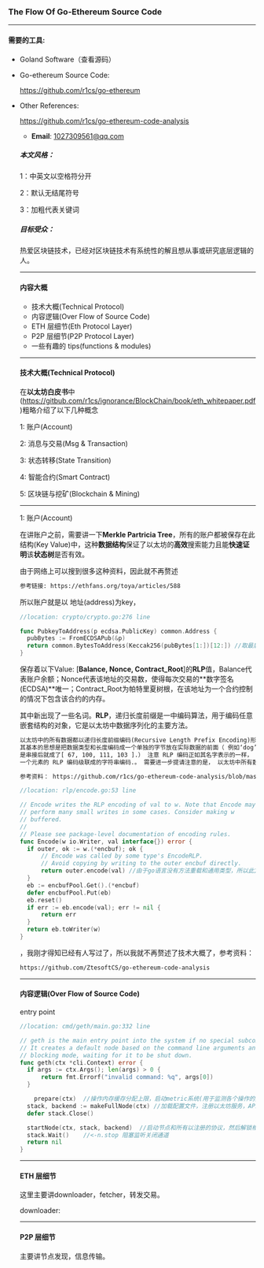 ### The Flow Of Go-Ethereum Source Code

----------



#### 需要的工具:

- Goland  Software（查看源码） 

- Go-ethereum Source Code: 

  https://github.com/r1cs/go-ethereum

- Other References:

  https://github.com/r1cs/go-ethereum-code-analysis

  

  - **Email**: 1027309561@qq.com

  ##### 本文风格： 

  1：中英文以空格符分开

  2：默认无结尾符号

  3：加粗代表关键词

  

  ##### 目标受众：

  热爱区块链技术，已经对区块链技术有系统性的解且想从事或研究底层逻辑的人。

  

  ----------------------------

  

  #### 内容大概

  - 技术大概(Technical Protocol)
  - 内容逻辑(Over Flow of Source Code)
  - ETH 层细节(Eth Protocol Layer)
  - P2P 层细节(P2P Protocol Layer)
  - 一些有趣的 tips(functions & modules)

  

  ----------------

  #### 技术大概(Technical Protocol)

  

  在**以太坊白皮书**中(https://gitbub.com/r1cs/ignorance/BlockChain/book/eth_whitepaper.pdf)粗略介绍了以下几种概念

  

  1: 账户(Account)

  2: 消息与交易(Msg & Transaction)

  3: 状态转移(State Transition)

  4: 智能合约(Smart Contract)

  5: 区块链与挖矿(Blockchain & Mining)

  

  -------------

  1: 账户(Account)

  

  在讲账户之前，需要讲一下**Merkle Partricia Tree**，所有的账户都被保存在此结构(Key Value)中，这种**数据结构**保证了以太坊的**高效**搜索能力且能**快速证明**该**状态树**是否有效。

  

  由于网络上可以搜到很多这种资料，因此就不再赘述

  ```txt
  参考链接: https://ethfans.org/toya/articles/588
  ```

  

  所以账户就是以 地址(address)为key，

  ```go
  //location: crypto/crypto.go:276 line
  
  func PubkeyToAddress(p ecdsa.PublicKey) common.Address {
  	pubBytes := FromECDSAPub(&p)
  	return common.BytesToAddress(Keccak256(pubBytes[1:])[12:]) //取最后的20byte
  }
  ```

  

  保存着以下Value: [**Balance, Nonce, Contract_Root**]的**RLP**值，Balance代表账户余额；Nonce代表该地址的交易数，使得每次交易的**数字签名(ECDSA)**唯一；Contract_Root为帕特里夏树根，在该地址为一个合约控制的情况下包含该合约的内存。

  

  其中新出现了一些名词。**RLP**，递归长度前缀是一中编码算法，用于编码任意嵌套结构的对象，它是以太坊中数据序列化的主要方法。

  ```txt
  以太坊中的所有数据都以递归长度前缀编码(Recursive Length Prefix Encoding)形式存储
  其基本的思想是把数据类型和长度编码成一个单独的字节放在实际数据的前面（ 例如‘dog’ 的字节数组编码为[ 100, 111, 103 ], 于
  是串接后就成了[ 67, 100, 111, 103 ].） 注意 RLP 编码正如其名字表示的一样， 是递归的； 当 RLP 编码一个数组时， 实际上是在对每
  一个元素的 RLP 编码级联成的字符串编码.。 需要进一步提请注意的是， 以太坊中所有数据都是整数
  
  参考资料： https://github.com/r1cs/go-ethereum-code-analysis/blob/master/rlp-analysis.md
  ```

  ```go
  //location: rlp/encode.go:53 line
  
  // Encode writes the RLP encoding of val to w. Note that Encode may
  // perform many small writes in some cases. Consider making w
  // buffered.
  //
  // Please see package-level documentation of encoding rules.
  func Encode(w io.Writer, val interface{}) error {
  	if outer, ok := w.(*encbuf); ok {
  		// Encode was called by some type's EncodeRLP.
  		// Avoid copying by writing to the outer encbuf directly.
  		return outer.encode(val) //由于go语言没有方法重载和通用类型，所以此方法通过反射拿到底层类型的encoder函数进行编码
  	}
  	eb := encbufPool.Get().(*encbuf)
  	defer encbufPool.Put(eb)
  	eb.reset()
  	if err := eb.encode(val); err != nil {
  		return err
  	}
  	return eb.toWriter(w)
  }
  
  ```

  ，我刚才得知已经有人写过了，所以我就不再赘述了技术大概了，参考资料：

  ```txt
  https://github.com/ZtesoftCS/go-ethereum-code-analysis
  ```

  

  

  ---------------------

  #### 内容逻辑(Over Flow of Source Code)

  entry point

  ```go
  //location: cmd/geth/main.go:332 line
  
  // geth is the main entry point into the system if no special subcommand is ran.
  // It creates a default node based on the command line arguments and runs it in
  // blocking mode, waiting for it to be shut down.
  func geth(ctx *cli.Context) error {
  	if args := ctx.Args(); len(args) > 0 {
  		return fmt.Errorf("invalid command: %q", args[0])
  	}
  
      prepare(ctx)	//操作内存缓存分配上限，启动metric系统(用于监测各个操作的资源消耗)
  	stack, backend := makeFullNode(ctx)	//加载配置文件，注册以太坊服务，API接口
  	defer stack.Close()
  
  	startNode(ctx, stack, backend)	//启动节点和所有以注册的协议，然后解锁相关账户并开启RPC/IPC接口，最后根据配置文件启动挖矿。
  	stack.Wait()	//<-n.stop 阻塞监听关闭通道
  	return nil
  }
  
  ```

  

  

  

  ---------------

  #### ETH 层细节

  这里主要讲downloader，fetcher，转发交易。

  downloader:

  

  

  

  -----------------

  #### P2P 层细节

  主要讲节点发现，信息传输。

  

  